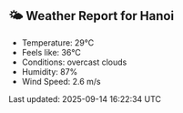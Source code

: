 <!-- WEATHER-START -->
## 🌤 Weather Report for Hanoi

- Temperature: 29°C
- Feels like: 36°C
- Conditions: overcast clouds
- Humidity: 87%
- Wind Speed: 2.6 m/s

Last updated: 2025-09-14 16:22:34 UTC
<!-- WEATHER-END -->
